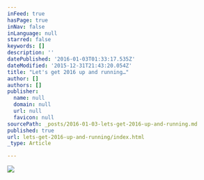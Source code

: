 ```yaml
---
inFeed: true
hasPage: true
inNav: false
inLanguage: null
starred: false
keywords: []
description: ''
datePublished: '2016-01-03T01:33:17.535Z'
dateModified: '2015-12-31T21:43:20.054Z'
title: "Let's get 2016 up and running…"
author: []
authors: []
publisher:
  name: null
  domain: null
  url: null
  favicon: null
sourcePath: _posts/2016-01-03-lets-get-2016-up-and-running.md
published: true
url: lets-get-2016-up-and-running/index.html
_type: Article

---
```

![](https://the-grid-user-content.s3-us-west-2.amazonaws.com/3f37b346-bfc2-448c-8382-01f8fffbbce4.gif)